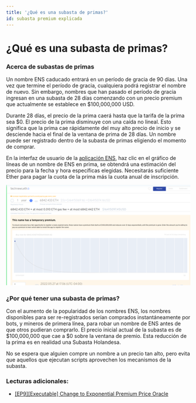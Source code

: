 ```yaml
---
title: '¿Qué es una subasta de primas?'
id: subasta premium explicada
---
```


# ¿Qué es una subasta de primas?

### Acerca de subastas de primas

Un nombre ENS caducado entrará en un período de gracia de 90 días. Una vez que termine el período de gracia, cualquiera podrá registrar el nombre de nuevo. Sin embargo, nombres que han pasado el período de gracia ingresan en una subasta de 28 días comenzando con un precio premium que actualmente se establece en $100,000,000 USD.

Durante 28 días, el precio de la prima caerá hasta que la tarifa de la prima sea $0. El precio de la prima disminuye con una caída no lineal. Esto significa que la prima cae rápidamente del muy alto precio de inicio y se desciende hacia el final de la ventana de prima de 28 días. Un nombre puede ser registrado dentro de la subasta de primas eligiendo el momento de comprar.

En la interfaz de usuario de la [aplicación ENS](https://app.ens.domains), haz clic en el gráfico de líneas de un nombre de ENS en prima, se obtendrá una estimación del precio para la fecha y hora específicas elegidas. Necesitarás suficiente Ether para pagar la cuota de la prima más la cuota anual de inscripción.

![Manager app displaying premium decay.](./img/premium-auction-1.png "Chart of premium decay period.")

### ¿Por qué tener una subasta de primas?

Con el aumento de la popularidad de los nombres ENS, los nombres disponibles para ser re-registrados serían comprados instantáneamente por bots, y mineros de primera línea, para robar un nombre de ENS antes de que otros pudieran comprarlo. El precio inicial actual de la subasta es de $100,000,000 que cae a $0 sobre la ventana de premio. Esta reducción de la prima es en realidad una Subasta Holandesa.

No se espera que alguien compre un nombre a un precio tan alto, pero evita que aquellos que ejecutan scripts aprovechen los mecanismos de la subasta.

### Lecturas adicionales:

* [\[EP9\]\[Executable\] Change to Exponential Premium Price Oracle](https://docs.ens.domains/v/governance/governance-proposals/ep9-executable-change-to-exponential-premium-price-oracle)
